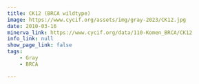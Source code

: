 ```yaml
---
title: CK12 (BRCA wildtype)
image: https://www.cycif.org/assets/img/gray-2023/CK12.jpg
date: 2010-03-16
minerva_link: https://www.cycif.org/data/110-Komen_BRCA/CK12
info_link: null
show_page_link: false
tags:
    - Gray
    - BRCA

---
```

